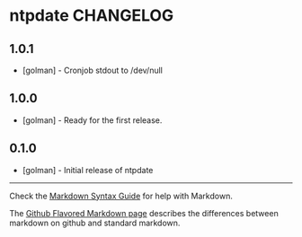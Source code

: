 ntpdate CHANGELOG
=================

1.0.1
-----
- [golman] - Cronjob stdout to /dev/null

1.0.0
-----
- [golman] - Ready for the first release.

0.1.0
-----
- [golman] - Initial release of ntpdate

- - -
Check the [Markdown Syntax Guide](http://daringfireball.net/projects/markdown/syntax) for help with Markdown.

The [Github Flavored Markdown page](http://github.github.com/github-flavored-markdown/) describes the differences between markdown on github and standard markdown.

